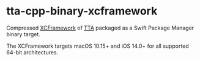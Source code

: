# tta-cpp-binary-xcframework

Compressed [XCFramework](https://github.com/sbooth/AudioXCFrameworks/tta-cpp) of [TTA](https://sourceforge.net/projects/tta) packaged as a Swift Package Manager binary target.

The XCFramework targets macOS 10.15+ and iOS 14.0+ for all supported 64-bit architectures.
